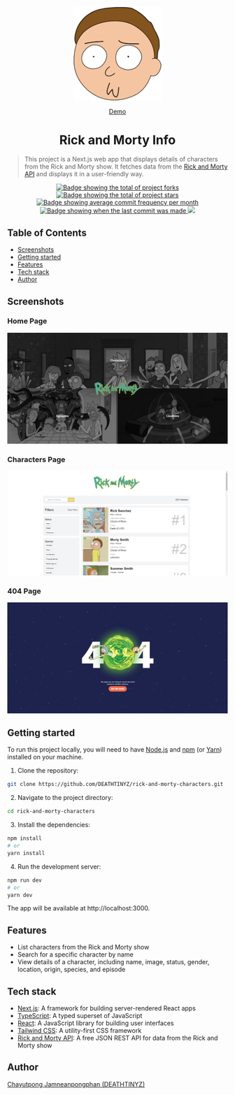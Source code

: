 <div align="center" id="top">
<img src='/public/assets/readme.png' width='200'/>

<a href="https://rick-and-mortyinfo.vercel.app/">Demo</a>

</div>

<div align="center">
  <h1>Rick and Morty Info</h1>
</div>

> This project is a Next.js web app that displays details of characters from the Rick and Morty show. It fetches data from the [Rick and Morty API](https://rickandmortyapi.com/) and displays it in a user-friendly way.

<p align="center">
  <a href="https://github.com/DEATHTINYZ/rickandmortyinfo" target="_blank">
    <img src="https://img.shields.io/github/forks/DEATHTINYZ/rickandmortyinfo?" alt="Badge showing the total of project forks"/>
  </a>

  <a href="https://github.com/DEATHTINYZ/rickandmortyinfo/stargazers" target="_blank">
    <img src="https://img.shields.io/github/stars/DEATHTINYZ/rickandmortyinfo?" alt="Badge showing the total of project stars"/>
  </a>

  <a href="https://github.com/DEATHTINYZ/rickandmortyinfo/commits/main" target="_blank">
    <img src="https://img.shields.io/github/commit-activity/m/DEATHTINYZ/rickandmortyinfo?" alt="Badge showing average commit frequency per month"/>
  </a>

  <a href="https://github.com/DEATHTINYZ/rickandmortyinfo/commits/main" target="_blank">
    <img src="https://img.shields.io/github/last-commit/DEATHTINYZ/rickandmortyinfo?" alt="Badge showing when the last commit was made"/>
  </a>

  <img src='https://wakatime.com/badge/user/59564192-3b33-4d25-b612-a7ef7bd0c4d7/project/00a8cb96-adfb-4f1d-a0c5-e0c1e57ee755.svg' />
</p>

## Table of Contents

- [Screenshots](#screenshots)
- [Getting started](#getting-started)
- [Features](#features)
- [Tech stack](#tech-stack)
- [Author](#author)

## Screenshots

### Home Page

![Example screenshot](/public/assets/example-1.png)

### Characters Page

![Example screenshot](/public/assets/example-2.png)

### 404 Page

![Example screenshot](/public/assets/example-3.png)

## Getting started

To run this project locally, you will need to have [Node.js](https://nodejs.org/en/) and [npm](https://www.npmjs.com/) (or [Yarn](https://yarnpkg.com/)) installed on your machine.

1. Clone the repository:

```bash
git clone https://github.com/DEATHTINYZ/rick-and-morty-characters.git
```

2. Navigate to the project directory:

```bash
cd rick-and-morty-characters
```

3. Install the dependencies:

```bash
npm install
# or
yarn install
```

4. Run the development server:

```bash
npm run dev
# or
yarn dev
```

The app will be available at http://localhost:3000.

## Features

- List characters from the Rick and Morty show
- Search for a specific character by name
- View details of a character, including name, image, status, gender, location, origin, species, and episode

## Tech stack

- [Next.js](https://nextjs.org/): A framework for building server-rendered React apps
- [TypeScript](https://www.typescriptlang.org/): A typed superset of JavaScript
- [React](https://reactjs.org/): A JavaScript library for building user interfaces
- [Tailwind CSS](https://tailwindcss.com/): A utility-first CSS framework
- [Rick and Morty API](https://rickandmortyapi.com/): A free JSON REST API for data from the Rick and Morty show

## Author

[Chayutpong Jamneanpongphan (DEATHTINYZ)](https://www.instagram.com/ur.ddream/)
